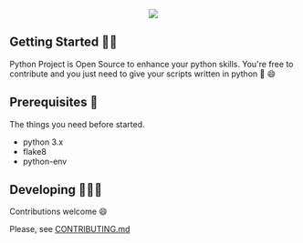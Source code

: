<p align="center">
<img src="https://github.com/tristanHdez18/Python-Projects/blob/main/python-projects-logo.png?raw=true">
</p>

## Getting Started 👋🏽

Python Project is Open Source to enhance your python skills.
You're free to contribute and you just need to give your scripts written in python :snake: :smile:

## Prerequisites 📄

The things you need before started.

* python 3.x 
* flake8
* python-env

## Developing 👨🏽‍💻

Contributions welcome :smile:

Please, see [CONTRIBUTING.md](https://github.com/tristanHdez18/Python-Projects/blob/main/CONTRIBUTING.md)
